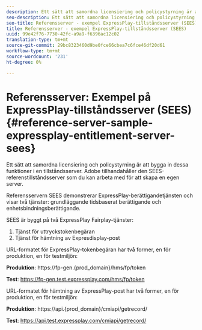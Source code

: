 ```yaml
---
description: Ett sätt att samordna licensiering och policystyrning är att bygga in dessa funktioner i en tillståndsserver. Adobe tillhandahåller den SEES-referenstillståndsserver som du kan arbeta med för att skapa en egen server.
seo-description: Ett sätt att samordna licensiering och policystyrning är att bygga in dessa funktioner i en tillståndsserver. Adobe tillhandahåller den SEES-referenstillståndsserver som du kan arbeta med för att skapa en egen server.
seo-title: Referensserver - exempel ExpressPlay-tillståndsserver (SEES)
title: Referensserver - exempel ExpressPlay-tillståndsserver (SEES)
uuid: 99e42f76-7730-42fc-a9a9-f6396ac12c02
translation-type: tm+mt
source-git-commit: 29bc8323460d9be0fce66cbea7c6fce46df20d61
workflow-type: tm+mt
source-wordcount: '231'
ht-degree: 0%

---
```



# Referensserver: Exempel på ExpressPlay-tillståndsserver (SEES) {#reference-server-sample-expressplay-entitlement-server-sees}

Ett sätt att samordna licensiering och policystyrning är att bygga in dessa funktioner i en tillståndsserver. Adobe tillhandahåller den SEES-referenstillståndsserver som du kan arbeta med för att skapa en egen server.

Referensservern SEES demonstrerar ExpressPlay-berättigandetjänsten och visar två tjänster: grundläggande tidsbaserat berättigande och enhetsbindningsberättigande.

SEES är byggt på två ExpressPlay Fairplay-tjänster:

1. Tjänst för uttryckstokenbegäran
1. Tjänst för hämtning av Expresdisplay-post

URL-formatet för ExpressPlay-tokenbegäran har två former, en för produktion, en för testmiljön:

**Produktion**: <span></span>https://fp-gen.{prod_domain}/hms/fp/token

**Test**: <span></span>https://fp-gen.test.expressplay.com/hms/fp/token

URL-formatet för hämtning av ExpressPlay-post har två former, en för produktion, en för testmiljön:

**Produktion**: <span></span>https://api.{prod_domain}/cmiapi/getrecord/

**Test**: <span></span>https://api.test.expressplay.com/cmiapi/getrecord/

